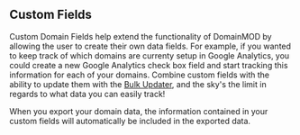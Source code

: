 Custom Fields
--------------
Custom Domain Fields help extend the functionality of DomainMOD by allowing the user to create their own data fields. For example, if you wanted to keep track of which domains are currenty setup in Google Analytics, you could create a new Google Analytics check box field and start tracking this information for each of your domains. Combine custom fields with the ability to update them with the [Bulk Updater](bulk-updater.md), and the sky's the limit in regards to what data you can easily track!

When you export your domain data, the information contained in your custom fields will automatically be included in the exported data.

